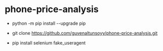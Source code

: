 # phone-price-analysis

* python -m pip install --upgrade pip

* git clone https://github.com/guvenaltunsoyy/phone-price-analysis.git

* pip install selenium fake_useragent

